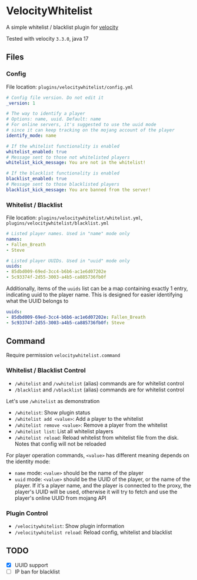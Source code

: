 # VelocityWhitelist

A simple whitelist / blacklist plugin for [velocity](https://github.com/PaperMC/Velocity)

Tested with velocity `3.3.0`, java 17

## Files

### Config

File location: `plugins/velocitywhitelist/config.yml`

```yaml
# Config file version. Do not edit it
_version: 1

# The way to identify a player
# Options: name, uuid. Default: name
# For online servers, it's suggested to use the uuid mode 
# since it can keep tracking on the mojang account of the player
identify_mode: name

# If the whitelist functionality is enabled
whitelist_enabled: true
# Message sent to those not whitelisted players
whitelist_kick_message: You are not in the whitelist!

# If the blacklist functionality is enabled
blacklist_enabled: true
# Message sent to those blacklisted players
blacklist_kick_message: You are banned from the server!
```

### Whitelist / Blacklist

File location: `plugins/velocitywhitelist/whitelist.yml`, `plugins/velocitywhitelist/blacklist.yml`

```yaml
# Listed player names. Used in "name" mode only
names:
- Fallen_Breath
- Steve

# Listed player UUIDs. Used in "uuid" mode only
uuids:
- 85dbd009-69ed-3cc4-b6b6-ac1e6d07202e
- 5c93374f-2d55-3003-a4b5-ca885736fb0f
```

Additionally, items of the `uuids` list can be a map containing exactly 1 entry, indicating uuid to the player name.
This is designed for easier identifying what the UUID belongs to

```yaml
uuids:
- 85dbd009-69ed-3cc4-b6b6-ac1e6d07202e: Fallen_Breath
- 5c93374f-2d55-3003-a4b5-ca885736fb0f: Steve
```

## Command

Require permission `velocitywhitelist.command`

### Whitelist / Blacklist Control

- `/whitelist` and `/vwhitelist` (alias) commands are for whitelist control
- `/blacklist` and `/vblacklist` (alias) commands are for whitelist control

Let's use `/whitelist` as demonstration

- `/whitelist`: Show plugin status
- `/whitelist add <value>`: Add a player to the whitelist
- `/whitelist remove <value>`: Remove a player from the whitelist
- `/whitelist list`: List all whitelist players
- `/whitelist reload`: Reload whitelist from whitelist file from the disk. Notes that config will not be reloaded

For player operation commands, `<value>` has different meaning depends on the identity mode:

- `name` mode: `<value>` should be the name of the player
- `uuid` mode: `<value>` should be the UUID of the player, or the name of the player. 
  If it's a player name, and the player is connected to the proxy, the player's UUID will be used, 
  otherwise it will try to fetch and use the player's online UUID from mojang API

### Plugin Control

- `/velocitywhitelist`: Show plugin information
- `/velocitywhitelist reload`: Reload config, whitelist and blacklist

## TODO

- [x] UUID support
- [ ] IP ban for blacklist
